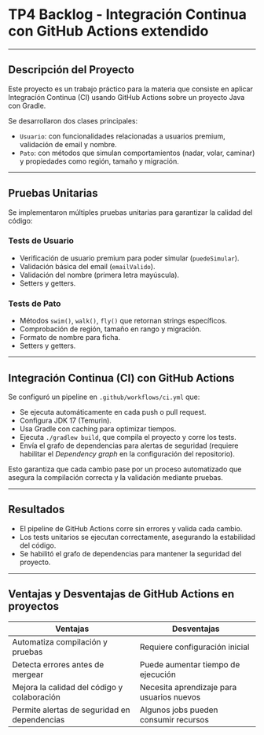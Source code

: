# TP4 Backlog - Integración Continua con GitHub Actions extendido

---

## Descripción del Proyecto

Este proyecto es un trabajo práctico para la materia que consiste en aplicar Integración Continua (CI) usando GitHub Actions sobre un proyecto Java con Gradle.

Se desarrollaron dos clases principales:

- `Usuario`: con funcionalidades relacionadas a usuarios premium, validación de email y nombre.
- `Pato`: con métodos que simulan comportamientos (nadar, volar, caminar) y propiedades como región, tamaño y migración.

---

## Pruebas Unitarias

Se implementaron múltiples pruebas unitarias para garantizar la calidad del código:

### Tests de Usuario

- Verificación de usuario premium para poder simular (`puedeSimular`).
- Validación básica del email (`emailValido`).
- Validación del nombre (primera letra mayúscula).
- Setters y getters.

### Tests de Pato

- Métodos `swim()`, `walk()`, `fly()` que retornan strings específicos.
- Comprobación de región, tamaño en rango y migración.
- Formato de nombre para ficha.
- Setters y getters.


---

## Integración Continua (CI) con GitHub Actions

Se configuró un pipeline en `.github/workflows/ci.yml` que:

- Se ejecuta automáticamente en cada push o pull request.
- Configura JDK 17 (Temurin).
- Usa Gradle con caching para optimizar tiempos.
- Ejecuta `./gradlew build`, que compila el proyecto y corre los tests.
- Envía el grafo de dependencias para alertas de seguridad (requiere habilitar el *Dependency graph* en la configuración del repositorio).

Esto garantiza que cada cambio pase por un proceso automatizado que asegura la compilación correcta y la validación mediante pruebas.

---

## Resultados

- El pipeline de GitHub Actions corre sin errores y valida cada cambio.
- Los tests unitarios se ejecutan correctamente, asegurando la estabilidad del código.
- Se habilitó el grafo de dependencias para mantener la seguridad del proyecto.

---

## Ventajas y Desventajas de GitHub Actions en proyectos

| Ventajas                                       | Desventajas                                    |
|------------------------------------------------|-----------------------------------------------|
| Automatiza compilación y pruebas                | Requiere configuración inicial                |
| Detecta errores antes de mergear                | Puede aumentar tiempo de ejecución             |
| Mejora la calidad del código y colaboración     | Necesita aprendizaje para usuarios nuevos      |
| Permite alertas de seguridad en dependencias    | Algunos jobs pueden consumir recursos          |



